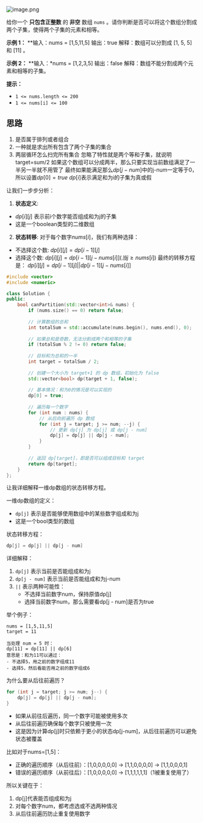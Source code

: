 ![image.png](https://obsidian-1311563466.cos.ap-guangzhou.myqcloud.com/baguwen/20241214134344.png)


给你一个 **只包含正整数** 的 **非空** 数组 `nums` 。请你判断是否可以将这个数组分割成两个子集，使得两个子集的元素和相等。

**示例 1：**
**输入：nums = [1,5,11,5]
输出：true
解释：数组可以分割成 [1, 5, 5] 和 [11] 。

**示例 2：**
**输入：*nums = [1,2,3,5]
输出：false
解释：数组不能分割成两个元素和相等的子集。

**提示：**
- `1 <= nums.length <= 200`
- `1 <= nums[i] <= 100`

## 思路

1. 是否属于排列或者组合
2. 一种就是求出所有包含了两个子集的集合
3. 两层循环怎么扫完所有集合
忽略了特性就是两个等和子集，就说明target=sum/2
如果这个数组可以分成两半，那么只要实现当前数组满足了一半另一半就不用管了
最终如果能满足那么$dp[j-num]$中的j-num一定等于0，所以设置$dp[0] = true$
$dp[i]$表示满足和为i的子集为真或假

让我们一步步分析：
1. **状态定义**:
- $dp[i][j]$ 表示前i个数字能否组成和为j的子集
- 这是一个boolean类型的二维数组
2. **状态转移**: 对于每个数字$nums[i]$，我们有两种选择：
- 不选择这个数: $dp[i][j] = dp[i-1][j]$
- 选择这个数: $dp[i][j] = dp[i-1][j-nums[i]] (当j ≥ nums[i])$
最终的转移方程是： $dp[i][j] = dp[i-1][j] || dp[i-1][j-nums[i]]$

```c++
#include <vector>
#include <numeric>

class Solution {
public:
    bool canPartition(std::vector<int>& nums) {
        if (nums.size() == 0) return false;
        
        // 计算数组的总和
        int totalSum = std::accumulate(nums.begin(), nums.end(), 0);
        
        // 如果总和是奇数，无法分割成两个和相等的子集
        if (totalSum % 2 != 0) return false;
        
        // 目标和为总和的一半
        int target = totalSum / 2;
        
        // 创建一个大小为 target+1 的 dp 数组，初始化为 false
        std::vector<bool> dp(target + 1, false);
        
        // 基本情况：和为0的情况是可以实现的
        dp[0] = true;
        
        // 遍历每一个数字
        for (int num : nums) {
            // 从后向前遍历 dp 数组
            for (int j = target; j >= num; --j) {
                // 更新 dp[j] 为 dp[j] 或 dp[j - num]
                dp[j] = dp[j] || dp[j - num];
            }
        }
        
        // 返回 dp[target]，即是否可以组成目标和 target
        return dp[target];
    }
};
```


让我详细解释一维dp数组的状态转移方程。

一维dp数组的定义：
- `dp[j]` 表示是否能够使用数组中的某些数字组成和为j
- 这是一个bool类型的数组

状态转移方程：
```cpp
dp[j] = dp[j] || dp[j - num]
```

详细解释：
1. `dp[j]` 表示当前是否能组成和为j
2. `dp[j - num]` 表示当前是否能组成和为j-num
3. `||` 表示两种可能性：
   - 不选择当前数字num，保持原值dp[j]
   - 选择当前数字num，那么需要看dp[j - num]是否为true

举个例子：
```
nums = [1,5,11,5]
target = 11

当处理 num = 5 时：
dp[11] = dp[11] || dp[6]
意思是：和为11可以通过：
- 不选择5，用之前的数字组成11
- 选择5，然后看能否用之前的数字组成6
```

为什么要从后往前遍历？
```cpp
for (int j = target; j >= num; j--) {
    dp[j] = dp[j] || dp[j - num];
}
```
- 如果从前往后遍历，同一个数字可能被使用多次
- 从后往前遍历确保每个数字只被使用一次
- 这是因为计算dp[j]时只依赖于更小的状态dp[j-num]，从后往前遍历可以避免状态被覆盖

比如对于nums=[1,5]：
- 正确的遍历顺序（从后往前）：[1,0,0,0,0,0] -> [1,1,0,0,0,0] -> [1,1,0,0,0,1]
- 错误的遍历顺序（从前往后）：[1,0,0,0,0,0] -> [1,1,1,1,1,1]（1被重复使用了）

所以关键在于：
1. dp[j]代表能否组成和为j
2. 对每个数字num，都考虑选或不选两种情况
3. 从后往前遍历防止重复使用数字